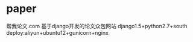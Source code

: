 paper
=====
帮我论文.com
基于django开发的论文众包网站
django1.5+python2.7+south
deploy:aliyun+ubuntu12+gunicorn+nginx
